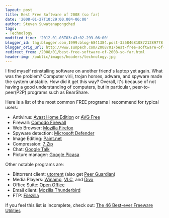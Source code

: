 ```yaml
---
layout: post
title: Best Free Software of 2008 (so far)
date: '2008-01-27T10:29:00.004-06:00'
author: Steven Suwatanapongched
tags:
- Technology
modified_time: '2012-01-03T03:43:02.293-06:00'
blogger_id: tag:blogger.com,1999:blog-6841384.post-3358468108721289778
blogger_orig_url: http://www.sunpech.com/2008/01/best-free-software-of-2008-so-far.html
redirect_from: /2008/01/best-free-software-of-2008-so-far.html
header-img: /public/images/headers/technology.jpg
---
```


I find myself reinstalling software on another friend's laptop yet again.  What was the problem?  Computer virii, trojan horses, adware, and spyware made the system unstable.  How did it get this way?  Overall, it's because of not having a good understanding of computers, but in particular, peer-to-peer(P2P) programs such as BearShare.

Here is a list of the most common FREE programs I recommend for typical users:

<ul>
  <li>Antivirus: <a href="http://www.avast.com/eng/avast_4_home.html" target="_blank">Avast Home Edition</a> or <a href="http://free.grisoft.com/" target="_blank">AVG Free</a></li>
  <li>Firewall: <a href="http://www.personalfirewall.comodo.com/" target="_blank">Comodo Firewall</a></li>
  <li>Web Browser: <a href="http://www.mozilla.com/firefox/" target="_blank">Mozilla Firefox</a></li>
  <li>Spyware detection: <a href="http://www.microsoft.com/athome/security/spyware/software/default.mspx" target="_blank">Microsoft Defender</a></li>
  <li>Image Editing: <a href="http://www.getpaint.net/" target="_blank">Paint.net</a></li>
  <li>Compression: <a href="http://www.7-zip.org/" target="_blank">7 Zip</a></li>
  <li>Chat: <a href="http://talk.google.com/" target="_blank">Google Talk</a></li>
  <li>Picture manager: <a href="http://picasa.google.com/" target="_blank">Google Picasa</a></li>
</ul>

Other notable programs are:

<ul>
  <li>Bittorrent client: <a href="http://www.utorrent.com/" target="_blank">utorrent</a> (also get <a href="http://phoenixlabs.org/pg2/" target="_blank">Peer Guardian</a>)</li>
  <li>Media Players: <a href="http://www.winamp.com/" target="_blank">Winamp</a>, <a href="http://www.videolan.org/vlc/" target="_blank">VLC</a>, and <a href="http://www.divx.com/" target="_blank">Divx</a></li>
  <li>Office Suite: <a href="http://www.openoffice.org/" target="_blank">Open Office</a></li>
  <li>Email client: <a href="http://www.mozilla.com/thunderbird/" target="_blank">Mozilla Thunderbird</a></li>
  <li>FTP: <a href="http://filezilla-project.org/" target="_blank">Filezilla</a></li>
</ul>

If you feel this list is incomplete, check out: <a href="http://www.techsupportalert.com/best_46_free_utilities.htm">The 46 Best-ever Freeware Utilities</a>
